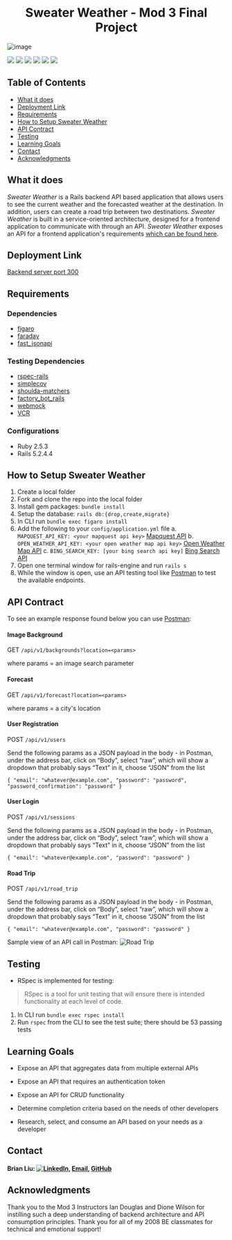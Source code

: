 # <div align="center"> Sweater Weather - Mod 3 Final Project
![image](https://www.creativefabrica.com/wp-content/uploads/2019/05/Sweater-icon-by-hellopixelzstudio.png)
<!-- Shields -->
![](https://img.shields.io/badge/Rails-5.2.4-informational?style=flat&logo=<LOGO_NAME>&logoColor=white&color=2bbc8a)
![](https://img.shields.io/badge/Ruby-2.5.3-orange)
![](https://img.shields.io/badge/figaro-1.2.0-blue)
![](https://img.shields.io/badge/faraday-1.3.0-blue)
![](https://img.shields.io/badge/fast_jsonapi-nlm-blue)
![](https://img.shields.io/badge/build-nlm-blue)

## Table of Contents
  - [What it does](#what-it-does)
  - [Deployment Link](#deployment-link)
  - [Requirements](#requirements)
  - [How to Setup Sweater Weather](#how-to-setup-sweater-weather)
  - [API Contract](#api-contract)
  - [Testing](#testing)
  - [Learning Goals](#learning-goals)
  - [Contact](#contact)
  - [Acknowledgments](#acknowledgments)

## What it does

*Sweater Weather* is a Rails backend API based application that allows users to see the current weather and the forecasted weather at the destination. In addition, users can create a road trip between two destinations. *Sweater Weather* is built in a service-oriented architecture, designed for a frontend application to communicate with through an API. *Sweater Weather* exposes an API for a frontend application's requirements [which can be found here](https://backend.turing.io/module3/projects/sweater_weather/requirements).

## Deployment Link

[Backend server port 300](http://localhost:3000/)

## Requirements

 ### Dependencies
  * [figaro](https://github.com/laserlemon/figaro)
  * [faraday](https://github.com/lostisland/faraday)
  * [fast_jsonapi](https://github.com/Netflix/fast_jsonapi)
 ### Testing Dependencies
  * [rspec-rails](https://github.com/rspec/rspec-rails)
  * [simplecov](https://github.com/simplecov-ruby/simplecov)
  * [shoulda-matchers](https://github.com/thoughtbot/shoulda-matchers)
  * [factory_bot_rails](https://github.com/thoughtbot/factory_bot)
  * [webmock](https://github.com/bblimke/webmock)
  * [VCR](https://github.com/vcr/vcr)
 ### Configurations
  * Ruby 2.5.3
  * Rails 5.2.4.4

## How to Setup Sweater Weather

1. Create a local folder
2. Fork and clone the repo into the local folder
3. Install gem packages: `bundle install`
4. Setup the database: `rails db:{drop,create,migrate}`
5. In CLI run `bundle exec figaro install`
6. Add the following to your `config/application.yml` file
  a. `MAPQUEST_API_KEY: <your mapquest api key>` [Mapquest API](https://developer.mapquest.com/documentation/)
  b. `OPEN_WEATHER_API_KEY: <your open weather map api key>` [Open Weather Map API](https://openweathermap.org/api/one-call-api)
  c. `BING_SEARCH_KEY: [your bing search api key]` [Bing Search API](https://www.microsoft.com/en-us/bing/apis/pricing)
7. Open one terminal window for rails-engine and run `rails s`
8. While the window is open, use an API testing tool like [Postman](https://www.postman.com/downloads/) to test the available endpoints.

## API Contract

To see an example response found below you can use [Postman](https://www.postman.com/downloads/):

#### Image Background

GET `/api/v1/backgrounds?location=<params>`

where params = an image search parameter

#### Forecast

GET `/api/v1/forecast?location=<params>`

where params = a city's location

#### User Registration

POST `/api/v1/users`

Send the following params as a JSON payload in the body - in Postman, under the address bar, click on “Body”, select “raw”, which will show a dropdown that probably says “Text” in it, choose “JSON” from the list

`{
  "email": "whatever@example.com",
  "password": "password",
  "password_confirmation": "password"
}`

#### User Login

POST `/api/v1/sessions`

Send the following params as a JSON payload in the body - in Postman, under the address bar, click on “Body”, select “raw”, which will show a dropdown that probably says “Text” in it, choose “JSON” from the list

`{
  "email": "whatever@example.com",
  "password": "password"
}`

#### Road Trip

POST `/api/v1/road_trip`

Send the following params as a JSON payload in the body - in Postman, under the address bar, click on “Body”, select “raw”, which will show a dropdown that probably says “Text” in it, choose “JSON” from the list

`{
  "email": "whatever@example.com",
  "password": "password"
}`

Sample view of an API call in Postman:
![Road Trip](https://user-images.githubusercontent.com/67594471/105152199-1b1e6a00-5ac4-11eb-8d1a-c781ebec68ad.png)

## Testing

* RSpec is implemented for testing:

> RSpec is a tool for unit testing that will ensure there is intended functionality at each level of code.

1. In CLI run `bundle exec rspec install`
2. Run `rspec` from the CLI to see the test suite; there should be 53 passing tests

## Learning Goals

  * Expose an API that aggregates data from multiple external APIs

  * Expose an API that requires an authentication token

  * Expose an API for CRUD functionality

  * Determine completion criteria based on the needs of other developers

  * Research, select, and consume an API based on your needs as a developer

## Contact

#### Brian Liu: [![LinkedIn][linkedin-shield]](https://www.linkedin.com/in/brian-liu-8356287b/), [Email](mailto:brian.b.liu@gmail.com), [GitHub](https://github.com/badgerbreezy)

## Acknowledgments

Thank you to the Mod 3 Instructors Ian Douglas and Dione Wilson for instilling such a deep understanding of backend architecture and API consumption principles. Thank you for all of my 2008 BE classmates for technical and emotional support!

<!-- MARKDOWN LINKS -->
[linkedin-shield]: https://img.shields.io/badge/-LinkedIn-black.svg?style=flat-square&logo=linkedin&colorB=555

